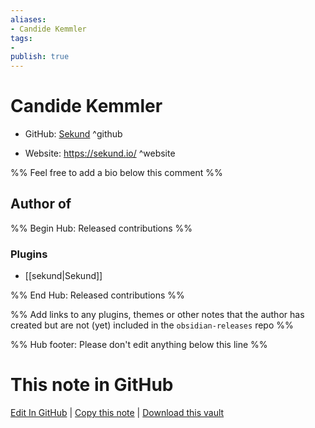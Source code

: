 ```yaml
---
aliases:
- Candide Kemmler
tags:
- 
publish: true
---
```


# Candide Kemmler

- GitHub: [Sekund](https://github.com/Sekund/) ^github
<!-- - Discord: `@` ^discord-->
- Website: <https://sekund.io/> ^website
<!-- - [[Publish sites|Publish site]]: ^publish-->

%% Feel free to add a bio below this comment %%


## Author of

%% Begin Hub: Released contributions %%
### Plugins
- [[sekund|Sekund]]

%% End Hub: Released contributions %%

%% Add links to any plugins, themes or other notes that the author has created but are not (yet) included in the `obsidian-releases` repo %%

<!--
### Unlisted plugins
-->

<!--
### Others

- 
-->

<!--
## Sponsor this author

- [[GitHub sponsors]]: [Sponsor @Sekund on GitHub Sponsors](https://github.com/sponsors/Sekund) ^github-sponsor
- [[Buy me a coffee]]: ^buy-me-a-coffee
- [[PayPal]]: ^paypal
- [[Patreon]]: ^patreon

-->

<!--
## Follow this author

- [[YouTube Channels|On YouTube]]: ^youtube
- Twitter: ^twitter
- ...
-->

%% Hub footer: Please don't edit anything below this line %%

# This note in GitHub

<span class="git-footer">[Edit In GitHub](https://github.dev/obsidian-community/obsidian-hub/blob/main/01%20-%20Community/People/Sekund.md "git-hub-edit-note") | [Copy this note](https://raw.githubusercontent.com/obsidian-community/obsidian-hub/main/01%20-%20Community/People/Sekund.md "git-hub-copy-note") | [Download this vault](https://github.com/obsidian-community/obsidian-hub/archive/refs/heads/main.zip "git-hub-download-vault") </span>
